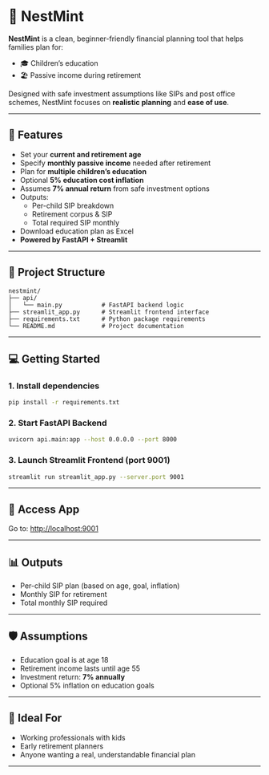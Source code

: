 # 💸 NestMint

**NestMint** is a clean, beginner-friendly financial planning tool that helps families plan for:

- 🎓 Children’s education
- 🏖️ Passive income during retirement

Designed with safe investment assumptions like SIPs and post office schemes, NestMint focuses on **realistic planning** and **ease of use**.

---

## 🚀 Features

- Set your **current and retirement age**
- Specify **monthly passive income** needed after retirement
- Plan for **multiple children’s education**
- Optional **5% education cost inflation**
- Assumes **7% annual return** from safe investment options
- Outputs:
  - Per-child SIP breakdown
  - Retirement corpus & SIP
  - Total required SIP monthly
- Download education plan as Excel
- **Powered by FastAPI + Streamlit**

---

## 📁 Project Structure

```
nestmint/
├── api/
│   └── main.py           # FastAPI backend logic
├── streamlit_app.py      # Streamlit frontend interface
├── requirements.txt      # Python package requirements
└── README.md             # Project documentation
```

---

## 💻 Getting Started

### 1. Install dependencies

```bash
pip install -r requirements.txt
```

### 2. Start FastAPI Backend

```bash
uvicorn api.main:app --host 0.0.0.0 --port 8000
```

### 3. Launch Streamlit Frontend (port 9001)

```bash
streamlit run streamlit_app.py --server.port 9001
```

---

## 🔗 Access App

Go to: [http://localhost:9001](http://localhost:9001)

---

## 📊 Outputs

- Per-child SIP plan (based on age, goal, inflation)
- Monthly SIP for retirement
- Total monthly SIP required

---

## 🛡️ Assumptions

- Education goal is at age 18
- Retirement income lasts until age 55
- Investment return: **7% annually**
- Optional 5% inflation on education goals

---

## 👥 Ideal For

- Working professionals with kids
- Early retirement planners
- Anyone wanting a real, understandable financial plan

---
